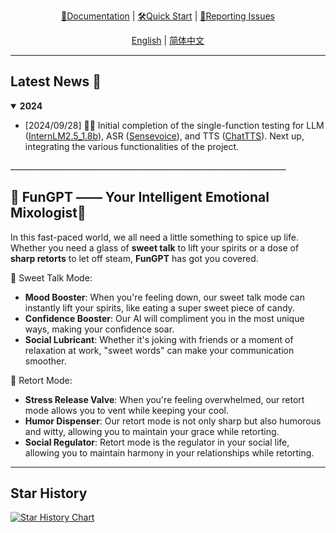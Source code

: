<div align="center">
  <!-- <img src="Assets/image/FunGPT-logo.svg" width="450"/> -->

  [📘Documentation](https://github.com/Alannikos/FunGPT) |
  [🛠️Quick Start](https://github.com/Alannikos/FunGPT) |
  [🤔Reporting Issues](https://github.com/Alannikos/FunGPT/issues) 

  [English](README_en.md) | [简体中文](README_zh.md)
</div>

_____________________________________________________________________

## Latest News 🎉

<details open>
<summary><b>2024</b></summary>

- \[2024/09/28\] 👋👋 Initial completion of the single-function testing for LLM ([InternLM2.5_1.8b](https://huggingface.co/internlm/internlm2_5-1_8b-chat)), ASR ([Sensevoice](https://www.modelscope.cn/models/iic/sensevoicesmall)), and TTS ([ChatTTS](https://huggingface.co/2Noise/ChatTTS)). Next up, integrating the various functionalities of the project.

</details>
_____________________________________________________________________

## 🌈 FunGPT —— Your Intelligent Emotional Mixologist🍹

In this fast-paced world, we all need a little something to spice up life. Whether you need a glass of **sweet talk** to lift your spirits or a dose of **sharp retorts** to let off steam, **FunGPT** has got you covered.

🍬 Sweet Talk Mode:

- **Mood Booster**: When you're feeling down, our sweet talk mode can instantly lift your spirits, like eating a super sweet piece of candy.
- **Confidence Booster**: Our AI will compliment you in the most unique ways, making your confidence soar.
- **Social Lubricant**: Whether it's joking with friends or a moment of relaxation at work, "sweet words" can make your communication smoother.

🔪 Retort Mode:

- **Stress Release Valve**: When you're feeling overwhelmed, our retort mode allows you to vent while keeping your cool.
- **Humor Dispenser**: Our retort mode is not only sharp but also humorous and witty, allowing you to maintain your grace while retorting.
- **Social Regulator**: Retort mode is the regulator in your social life, allowing you to maintain harmony in your relationships while retorting.
_____________________________________________________________________

## Star History

[![Star History Chart](https://api.star-history.com/svg?repos=Alannikos/FunGPT&type=Date)](https://star-history.com/#Alannikos/FunGPT&Date)